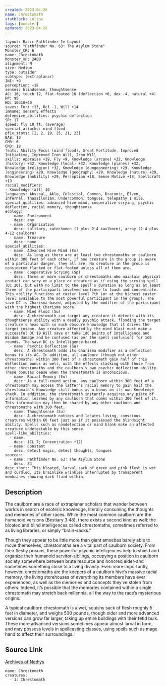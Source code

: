 ```yaml
---
created: 2023-04-28
name: Chrestomath
statblock: inline
tags: [monster]
updated: 2023-04-28
---
```

```statblock
layout: Basic Pathfinder 1e Layout
source: "Pathfinder No. 63: The Asylum Stone"
Monster_CR: 6
name: Chrestomath
Monster_XP: 2400
alignment: N
size: Medium
type: outsider
subtype: (extraplanar)
INI: +0
perception: +18
senses: blindsense, thoughtsense
AC: 16, touch 12, flat-footed 16 (deflection +6, dex -4, natural +4)
HP: 95
HD: 10d10+40
saves: Fort +13, Ref -1, Will +14
immune: sensory effects
defensive_abilities: psychic deflection
SR: 17
speed: fly 10 ft. (average)
special_attacks: mind flood
pf1e_stats: [2, 2, 19, 25, 21, 22]
BAB: 10
CMB: 6
CMD: 19
feats: Ability Focus (mind flood), Great Fortitude, Improved Initiative, Improved Iron Will, Iron Will
skills: Appraise +19, Fly +9, Knowledge (arcane) +32, Knowledge (history) +32, Knowledge (local) +32, Knowledge (planes) +32, Knowledge (religion) +32, Knowledge (dungeoneering) +29, Knowledge (engineering) +29, Knowledge (geography) +29, Knowledge (nature) +29, Knowledge (nobility) +29, Perception +18, Sense Motive +18, Spellcraft +19
racial_modifiers:
- Knowledge (all) 10
languages: Abyssal, Aklo, Celestial, Common, Draconic, Elven, Infernal, Thassilonian, Undercommon, tongues, telepathy 1 mile.
special_qualities: advanced hive mind, cooperative scrying, psychic deflection, racial memory, thoughtsense
ecology:
  - name: Environment
    desc: any
  - name: Organisation
    desc: solitary, catechumen (1 plus 2-4 caulborn), array (2-4 plus 4-12 caulborn)
  - name: Treasure
    desc: none
special_abilities:
  - name: Advanced Hive Mind (Ex)
    desc: As long as there are at least two chrestomaths or caulborn within 300 feet of each other, if one creature in the group is aware of a particular danger, they all are. No creature in the group is considered flanked or flat-footed unless all of them are.
  - name: Cooperative Scrying (Sp)
    desc: Three or more caulborn or chrestomaths who maintain physical contact can scry on a place or creature as if using the scrying spell (DC 20), but with no limit to the spell’s duration so long as at least three of the participants involved continue to touch and concentrate. This ability functions at caster level 7th (or at the highest caster level available to the most powerful participant in the group). The save DC is Charisma-based, adjusted by the modifier of the participant with the highest Charisma score.
  - name: Mind Flood (Su)
    desc: A chrestomath can target any creature it detects with its thoughtsense ability with a deadly psychic attack, flooding the target creature’s head with so much obscure knowledge that it drives the target insane. Any creature affected by the mind blast must make a successful DC 19 Will save or take 1d6 points of Intelligence and Wisdom damage and be confused (as per the spell confusion) for 1d6 rounds. The save DC is Intelligence-based.
  - name: Psychic Deflection (Su)
    desc: A chrestomath adds its Charisma modifier as a deflection bonus to its AC. In addition, all caulborn (though not other chrestomaths) within 300 feet of a chrestomath gain half of this deflection bonus as well, with the effects stacking with those from other chrestomaths and the caulborn’s own psychic deflection ability. These bonuses cease when the chrestomath is unconscious.
  - name: Racial Memory (Ex)
    desc: As a full-round action, any caulborn within 300 feet of a chrestomath may access the latter’s racial memory to gain half the chrestomath’s Knowledge skill bonus as a bonus on its own Knowledge check. In addition, the chrestomath instantly acquires any piece of information learned by any caulborn that comes within 300 feet of it. This information may then be shared by any other caulborn and chrestomaths with 300 feet.
  - name: Thoughtsense (Su)
    desc: A chrestomath notices and locates living, conscious creatures within 60 feet just as if it possessed the blindsight ability. Spells such as nondetection or mind blank make an affected creature undetectable by this sense.
spell-like_abilities:
  - name:
    desc: (CL 7; Concentration +12)
  - name: Constant
    desc: detect magic, detect thoughts, tongues
sources:
  - name: Pathfinder No. 63: The Asylum Stone
    desc: 84
desc_short: This bloated, larval sack of green and pink flesh is wet and curdled, its brainlike wrinkles interrupted by transparent membranes showing dark fluid within.
```
## Description
The caulborn are a race of extraplanar scholars that wander between worlds in search of esoteric knowledge, literally consuming the thoughts and memories of other races. While the most common caulborn are the humanoid versions (Bestiary 3 48), there exists a second kind as well: the bloated and blind intelligences called chrestomaths, sometimes referred to as living libraries, or simply “brain-sacks.”

Though they appear to be little more than giant amoebas barely able to move themselves, chrestomaths are a vital part of caulborn society. From their fleshy prisons, these powerful psychic intelligences help to shield and organize their humanoid servitor-siblings, occupying a position in caulborn society somewhere between brute resource and honored elder-and sometimes something close to a living divinity. Even more importantly, however, chrestomaths are the keepers of a caulborn hive’s massive racial memory, the living storehouses of everything its members have ever experienced, as well as the memories and concepts they’ve stolen from others. Indeed, it’s possible that the memories contained within a single chrestomath may stretch back millennia, all the way to the race’s mysterious origins.

A typical caulborn chrestomath is a wet, squishy sack of flesh roughly 5 feet in diameter, and weighs 500 pounds, though older and more advanced versions can grow far larger, taking up entire buildings with their fetid bulk. These more advanced versions sometimes appear almost larval in form, and may possess levels in spellcasting classes, using spells such as mage hand to affect their surroundings.
## Source Link
[Archives of Nethys](https://aonprd.com/MonsterDisplay.aspx?ItemName=Chrestomath)
```encounter-table
name: Chrestomath
creatures:
  - 1: Chrestomath
```
